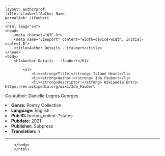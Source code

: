 
    ---
    layout: authorprof
    title: ifaubert'Author Name 
    permalink: /ifaubert
    ---
    <html lang="en">
    <head>
        <meta charset="UTF-8">
        <meta name="viewport" content="width=device-width, initial-scale=1.0">
        <title>Author Details - ifaubert</title>
    </head>
    <body>
        <h1>Author Details - ifaubert</h1>
        
            <ul>
                <li><strong>Title:</strong> Island Heart</li>
                <li><strong>Author:</strong> Ida Faubert</li>
                <li><strong>Descriptor:</strong> Wikipedia Entry: https://en.wikipedia.org/wiki/Ida_Faubert
Co-author: Danielle Legros Georges</li>
                <li><strong>Genre:</strong> Poetry Collection</li>
                <li><strong>Language:</strong> English</li>
                <li><strong>Pub ID:</strong> burton_united¬†states</li>
                <li><strong>Pubdate:</strong> 2021</li>
                <li><strong>Publisher:</strong> Subpress</li>
                <li><strong>Translation:</strong> n</li>
            </ul>
            <hr>
            
        </body>
        </html>
        
